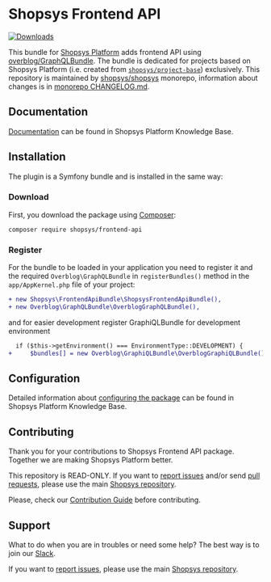 # Shopsys Frontend API

[![Downloads](https://img.shields.io/packagist/dt/shopsys/frontend-api.svg)](https://packagist.org/packages/shopsys/frontend-api)

This bundle for [Shopsys Platform](https://www.shopsys.com) adds frontend API using [overblog/GraphQLBundle](https://github.com/overblog/GraphQLBundle).
The bundle is dedicated for projects based on Shopsys Platform (i.e. created from [`shopsys/project-base`](https://github.com/shopsys/project-base)) exclusively.
This repository is maintained by [shopsys/shopsys] monorepo, information about changes is in [monorepo CHANGELOG.md](https://github.com/shopsys/shopsys/blob/master/CHANGELOG.md).

## Documentation

[Documentation](https://docs.shopsys.com/en/latest/frontend-api/introduction-to-frontend-api/) can be found in Shopsys Platform Knowledge Base.

## Installation

The plugin is a Symfony bundle and is installed in the same way:

### Download

First, you download the package using [Composer](https://getcomposer.org/):

```
composer require shopsys/frontend-api
```

### Register

For the bundle to be loaded in your application you need to register it and the required `Overblog\GraphQLBundle` in `registerBundles()` method in the `app/AppKernel.php` file of your project:

```diff
+ new Shopsys\FrontendApiBundle\ShopsysFrontendApiBundle(),
+ new Overblog\GraphQLBundle\OverblogGraphQLBundle(),
```

and for easier development register GraphiQLBundle for development environment

```diff
  if ($this->getEnvironment() === EnvironmentType::DEVELOPMENT) {
+     $bundles[] = new Overblog\GraphiQLBundle\OverblogGraphiQLBundle();
```

## Configuration

Detailed information about [configuring the package](https://docs.shopsys.com/en/latest/frontend-api/) can be found in Shopsys Platform Knowledge Base.

## Contributing

Thank you for your contributions to Shopsys Frontend API package.
Together we are making Shopsys Platform better.

This repository is READ-ONLY.
If you want to [report issues](https://github.com/shopsys/shopsys/issues/new) and/or send [pull requests](https://github.com/shopsys/shopsys/compare),
please use the main [Shopsys repository](https://github.com/shopsys/shopsys).

Please, check our [Contribution Guide](https://github.com/shopsys/shopsys/blob/master/CONTRIBUTING.md) before contributing.

## Support

What to do when you are in troubles or need some help?
The best way is to join our [Slack](https://join.slack.com/t/shopsysframework/shared_invite/zt-11wx9au4g-e5pXei73UJydHRQ7nVApAQ).

If you want to [report issues](https://github.com/shopsys/shopsys/issues/new), please use the main [Shopsys repository](https://github.com/shopsys/shopsys).

[shopsys/shopsys]: (https://github.com/shopsys/shopsys)
